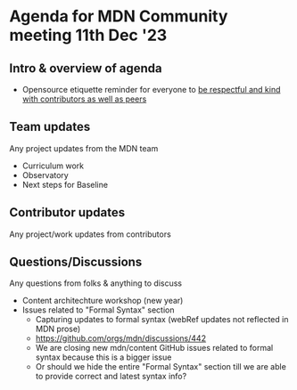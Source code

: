 # Agenda for MDN Community meeting 11th Dec '23

## Intro & overview of agenda

- Opensource etiquette reminder for everyone to [be respectful and kind with contributors as well as peers](https://developer.mozilla.org/en-US/docs/MDN/Community/Open_source_etiquette#be_polite_be_kind_avoid_incendiary_or_offensive_language)

## Team updates

Any project updates from the MDN team

- Curriculum work
- Observatory
- Next steps for Baseline

## Contributor updates

Any project/work updates from contributors

## Questions/Discussions

Any questions from folks & anything to discuss

- Content architechture workshop (new year)
- Issues related to "Formal Syntax" section
  - Capturing updates to formal syntax (webRef updates not reflected in MDN prose)
  - https://github.com/orgs/mdn/discussions/442
  - We are closing new mdn/content GitHub issues related to formal syntax because this is a bigger issue
  - Or should we hide the entire "Formal Syntax" section till we are able to provide correct and latest syntax info?
